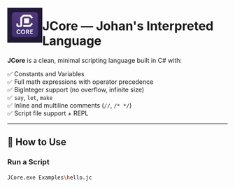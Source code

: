 
<p align="center">
  <img src="logo.png" alt="JCore Logo" height="80" align="left"/>
  <h1 > JCore — Johan's Interpreted Language</h1>
</p>



**JCore** is a clean, minimal scripting language built in C# with:

✅ Constants and Variables  
✅ Full math expressions with operator precedence  
✅ BigInteger support (no overflow, infinite size)  
✅ `say`, `let`, `make`  
✅ Inline and multiline comments (`//`, `/* */`)  
✅ Script file support + REPL

---

## 🚀 How to Use

### Run a Script

```bash
JCore.exe Examples\hello.jc
